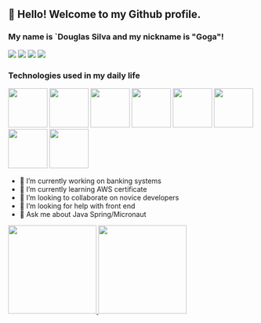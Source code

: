## 👋 Hello! Welcome to my Github profile.
### My name is `Douglas Silva and my nickname is "Goga"!

<div>
<a href="https://www.youtube.com/channel/UCpZfmsLLv2d-jTLuiM7nLrA" target="_blank"><img src="https://img.shields.io/badge/YouTube-FF0000?style=for-the-badge&logo=youtube&logoColor=white" target="_blank"></a>
<a href="https://instagram.com/gogainrol" target="_blank"><img src="https://img.shields.io/badge/-Instagram-%23E4405F?style=for-the-badge&logo=instagram&logoColor=white" target="_blank"></a>
<a href = "mailto:gogaplay@gmail.com"><img src="https://img.shields.io/badge/Gmail-D14836?style=for-the-badge&logo=gmail&logoColor=white" target="_blank"></a>
<a href="https://www.linkedin.com/in/douglasSilvar" target="_blank"><img src="https://img.shields.io/badge/-LinkedIn-%230077B5?style=for-the-badge&logo=linkedin&logoColor=white" target="_blank"></a>   
</div>

### Technologies used in my daily life
<img src="https://cdn.jsdelivr.net/gh/devicons/devicon/icons/java/java-original-wordmark.svg" width="80" height="80" /> <img src="https://cdn.jsdelivr.net/gh/devicons/devicon/icons/spring/spring-original.svg" width="80" height="80" /> <img src="https://cdn.jsdelivr.net/gh/devicons/devicon/icons/kubernetes/kubernetes-plain-wordmark.svg" width="80" height="80"/> <img src="https://cdn.jsdelivr.net/gh/devicons/devicon/icons/flutter/flutter-original.svg" width="80" height="80"/> <img src="https://cdn.jsdelivr.net/gh/devicons/devicon/icons/postgresql/postgresql-original-wordmark.svg" width="80" height="80"/> <img src="https://cdn.jsdelivr.net/gh/devicons/devicon/icons/mongodb/mongodb-original-wordmark.svg" width="80" height="80"/> <img src="https://upload.wikimedia.org/wikipedia/commons/9/93/Amazon_Web_Services_Logo.svg" width="80" height="80"/> <img src="https://objectcomputing.com/files/1916/1945/3290/micronaut_stacked_black.svg" width="80" height="80"/>
              
- 🔭 I’m currently working on banking systems
- 🌱 I’m currently learning AWS certificate
- 👯 I’m looking to collaborate on novice developers
- 🤔 I’m looking for help with front end
- 💬 Ask me about Java Spring/Micronaut

<div>
<a href="https://github.com/douglassilvar">
<img height="180em" src="https://github-readme-stats.vercel.app/api/top-langs/?username=douglassilvar&layout=compact&langs_count=7&theme=dracula"/>
<img height="180em" src="https://github-readme-stats.vercel.app/api?username=douglassilvar&show_icons=true&theme=dracula&include_all_commits=true&count_private=true"/>
</div>


